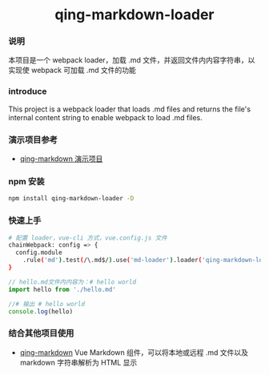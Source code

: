 <h1 align="center">qing-markdown-loader</h1>

### 说明
本项目是一个 webpack loader，加载 .md 文件，并返回文件内内容字符串，以实现使 webpack 可加载 .md 文件的功能

### introduce
This project is a webpack loader that loads .md files and returns the file's internal content string to enable webpack to load .md files.

### 演示项目参考
* [qing-markdown 演示项目](https://github.com/qinkaiyuan/qing-markdown#%E6%BC%94%E7%A4%BA%E9%A1%B9%E7%9B%AE)

### npm 安装
```bash
npm install qing-markdown-loader -D
```

### 快速上手
```bash
# 配置 loader，vue-cli 方式，vue.config.js 文件
chainWebpack: config => {
  config.module
    .rule('md').test(/\.md$/).use('md-loader').loader('qing-markdown-loader')
}
```

```javascript
// hello.md文件内内容为：# hello world
import hello from './hello.md'

//# 输出 # hello world
console.log(hello)
```

### 结合其他项目使用
* [qing-markdown](https://github.com/qinkaiyuan/qing-markdown#qing-markdown) Vue Markdown 组件，可以将本地或远程 .md 文件以及 markdown 字符串解析为 HTML 显示